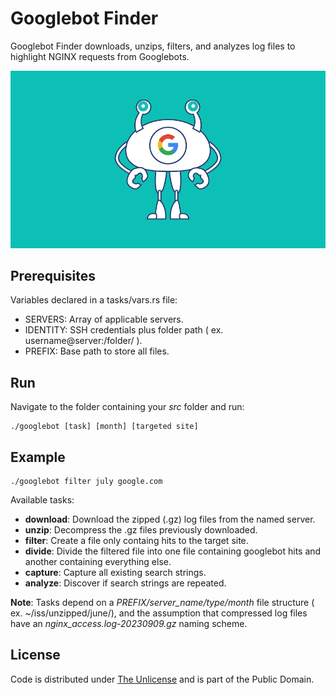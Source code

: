 # Googlebot Finder

Googlebot Finder downloads, unzips, filters, and analyzes log files to highlight NGINX requests from Googlebots.

![Googlebot](googlebot.webp)

## Prerequisites

Variables declared in a tasks/vars.rs file:

- SERVERS: Array of applicable servers.
- IDENTITY: SSH credentials plus folder path ( ex. username@server:/folder/ ).
- PREFIX: Base path to store all files.

## Run

Navigate to the folder containing your *src* folder and run:

``` console
./googlebot [task] [month] [targeted site]
```

## Example

``` console
./googlebot filter july google.com
```

Available tasks: 
- **download**: Download the zipped (.gz) log files from the named server.
- **unzip**: Decompress the .gz files previously downloaded.
- **filter**: Create a file only containg hits to the target site.
- **divide**: Divide the filtered file into one file containing googlebot hits and another containing everything else.
- **capture**: Capture all existing search strings.
- **analyze**: Discover if search strings are repeated.

**Note**: Tasks depend on a *PREFIX/server_name/type/month* file structure ( ex. ~/iss/unzipped/june/), and the assumption that compressed log files have an *nginx_access.log-20230909.gz* naming scheme.

## License

Code is distributed under [The Unlicense](https://github.com/nausicaan/free/blob/main/LICENSE.md) and is part of the Public Domain.
